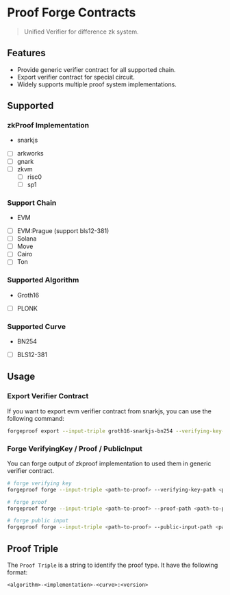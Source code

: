 # Proof Forge Contracts

> Unified Verifier for difference zk system.

## Features

- Provide generic verifier contract for all supported chain.
- Export verifier contract for special circuit.
- Widely supports multiple proof system implementations.

## Supported

### zkProof Implementation

- snarkjs
- [ ] arkworks
- [ ] gnark
- [ ] zkvm
  - [ ] risc0
  - [ ] sp1

### Support Chain

- EVM
- [ ] EVM:Prague (support bls12-381)
- [ ] Solana
- [ ] Move
- [ ] Cairo
- [ ] Ton

### Supported Algorithm

- Groth16
- [ ] PLONK

### Supported Curve

- BN254
- [ ] BLS12-381

## Usage

### Export Verifier Contract

If you want to export evm verifier contract from snarkjs, you can use the following command:

```bash
forgeproof export --input-triple groth16-snarkjs-bn254 --verifying-key-path <path-to-verifying-key> --target evm <path-to-output>
```

### Forge VerifyingKey / Proof / PublicInput

You can forge output of zkproof implementation to used them in generic verifier contract.

```bash
# forge verifying key
forgeproof forge --input-triple <path-to-proof> --verifying-key-path <path-to-verifying-key> <path-to-output>

# forge proof
forgeproof forge --input-triple <path-to-proof> --proof-path <path-to-proof> <path-to-output>

# forge public input
forgeproof forge --input-triple <path-to-proof> --public-input-path <path-to-public-input> <path-to-output>

```

## Proof Triple

The `Proof Triple` is a string to identify the proof type. It have the following format:

```
<algorithm>-<implementation>-<curve>:<version>
```



